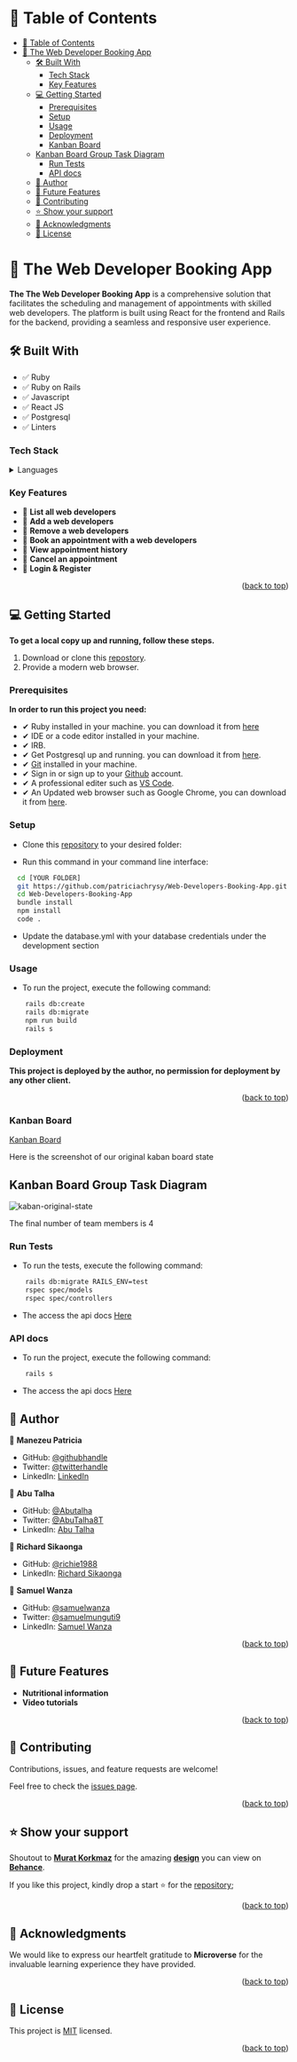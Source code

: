 
<!-- TABLE OF CONTENTS -->

# 📗 Table of Contents

- [📗 Table of Contents](#-table-of-contents)
- [📖 The Web Developer Booking App](#-the-web-developer-booking-app)
  - [🛠 Built With ](#-built-with-)
    - [Tech Stack ](#tech-stack-)
    - [Key Features ](#key-features-)
  - [💻 Getting Started ](#-getting-started-)
    - [Prerequisites](#prerequisites)
    - [Setup](#setup)
    - [Usage](#usage)
    - [Deployment](#deployment)
    - [Kanban Board](#kanban-board)
  - [Kanban Board Group Task  Diagram](#kanban-board-group-task--diagram)
    - [Run Tests](#run-tests)
    - [API docs](#api-docs)
  - [👥 Author ](#-author-)
  - [🔭 Future Features ](#-future-features-)
  - [🤝 Contributing ](#-contributing-)
  - [⭐️ Show your support ](#️-show-your-support-)
  - [🙏 Acknowledgments ](#-acknowledgments-)
  - [📝 License ](#-license-)

<!-- PROJECT DESCRIPTION -->

# 📖 The Web Developer Booking App

**The The Web Developer Booking App** is a comprehensive solution that facilitates the scheduling and management of appointments with skilled web developers. The platform is built using React for the frontend and Rails for the backend, providing a seamless and responsive user experience.

## 🛠 Built With <a name="built-with"></a>
- ✅ Ruby
- ✅ Ruby on Rails
- ✅ Javascript
- ✅ React JS
- ✅ Postgresql
- ✅ Linters

### Tech Stack <a name="tech-stack"></a>

<details>
  <summary>Languages</summary>
  <ul>
    <li>Ruby</li>
    <li>React</li>
    <li>Javascript</li>
  </ul>
</details>

<!-- Features -->

### Key Features <a name="key-features"></a>

- 🔰 **List all web developers**
- 🔰 **Add a web developers**
- 🔰 **Remove a web developers**
- 🔰 **Book an appointment with a web developers**
- 🔰 **View appointment history**
- 🔰 **Cancel an appointment**
- 🔰 **Login & Register**

<p align="right">(<a href="#readme-top">back to top</a>)</p>

<!-- GETTING STARTED -->

## 💻 Getting Started <a name="getting-started"></a>

**To get a local copy up and running, follow these steps.**

1. Download or clone this [repostory](https://github.com/patriciachrysy/Web-Developers-Booking-App.git).
2. Provide a modern web browser.

### Prerequisites

**In order to run this project you need:**

- ✔ Ruby installed in your machine. you can download it from [here](https://www.ruby-lang.org/en/downloads/)
- ✔ IDE or a code editor installed in your machine.
- ✔ IRB.
- ✔ Get Postgresql up and running. you can download it from [here](https://www.postgresql.org/download/windows/).
- ✔ [Git](https://git-scm.com/downloads) installed in your machine.
- ✔ Sign in or sign up to your [Github](https://github.com/) account.
- ✔ A professional editer such as [VS Code](https://code.visualstudio.com/download).
- ✔ An Updated web browser such as Google Chrome, you can download it from [here](https://www.google.com/chrome/).

### Setup

- Clone this [repository](https://github.com/patriciachrysy/Web-Developers-Booking-App.git) to your desired folder:

- Run this command in your command line interface:

```sh
  cd [YOUR FOLDER]
  git https://github.com/patriciachrysy/Web-Developers-Booking-App.git
  cd Web-Developers-Booking-App
  bundle install
  npm install
  code .
```

- Update the database.yml with your database credentials under the development section


### Usage

- To run the project, execute the following command:

```sh
    rails db:create
    rails db:migrate
    npm run build
    rails s
```

### Deployment

**This project is deployed by the author, no permission for deployment by any other client.**

<p align="right">(<a href="#readme-top">back to top</a>)</p>

### Kanban Board
[Kanban Board](https://github.com/users/patriciachrysy/projects/4/views/1)

Here is the screenshot of our original kaban board state
## Kanban Board Group Task  Diagram
![kaban-original-state](./initial-kanban.png)

The final number of team members is 4


### Run Tests
- To run the tests, execute the following command:

```sh
    rails db:migrate RAILS_ENV=test
    rspec spec/models
    rspec spec/controllers
```
- The access the api docs [Here](http://localhost/api-docs) 

### API docs
- To run the project, execute the following command:

```sh
    rails s
```
- The access the api docs [Here](http://localhost/api-docs) 

<!-- AUTHORS -->

## 👥 Author <a name="authors"></a>

👤 **Manezeu Patricia**

- GitHub: [@githubhandle](https://github.com/patriciachrysy)
- Twitter: [@twitterhandle](https://twitter.com/ManezeuP)
- LinkedIn: [LinkedIn](https://www.linkedin.com/in/manezeu-patricia-chrystelle/)

👤 **Abu Talha**

- GitHub: [@Abutalha](https://github.com/AbuTalha3)
- Twitter: [@AbuTalha8T](https://twitter.com/https://twitter.com/AbuTalha8T)
- LinkedIn: [Abu Talha](https://www.linkedin.com/in/abu-talha-najeeb-akhun-393b8b292/)

👤 **Richard Sikaonga**

- GitHub: [@richie1988](https://github.com/richie1988)
- LinkedIn: [Richard Sikaonga](https://www.linkedin.com/in/richard-sikaonga-039940275/)

👤 **Samuel Wanza**

- GitHub: [@samuelwanza](https://github.com/Samuelwanza)
- Twitter: [@samuelmunguti9](https://twitter.com/samuelmunguti9)
- LinkedIn: [Samuel Wanza](https://www.linkedin.com/in/samuel-munguti/)

<p align="right">(<a href="#readme-top">back to top</a>)</p>

<!-- FUTURE FEATURES -->

## 🔭 Future Features <a name="future-features"></a>

- **Nutritional information**
- **Video tutorials**

<p align="right">(<a href="#readme-top">back to top</a>)</p>

<!-- CONTRIBUTING -->

## 🤝 Contributing <a name="contributing"></a>

Contributions, issues, and feature requests are welcome!

Feel free to check the [issues page](https://github.com/patriciachrysy/Web-Developers-Booking-App.git/issues).

<p align="right">(<a href="#readme-top">back to top</a>)</p>

<!-- SUPPORT -->

## ⭐️ Show your support <a name="support"></a>

Shoutout to [**Murat Korkmaz**](https://www.behance.net/muratk) for the amazing [**design**](https://www.behance.net/gallery/26425031/Vespa-Responsive-Redesign) you can view on [**Behance**](https://www.behance.net/).

If you like this project, kindly drop a start ⭐️ for the [repository](https://github.com/patriciachrysy/Web-Developers-Booking-App.git);

<p align="right">(<a href="#readme-top">back to top</a>)</p>

<!-- ACKNOWLEDGEMENTS -->

## 🙏 Acknowledgments <a name="acknowledgements"></a>

 We would like to express our heartfelt gratitude to **Microverse** for the invaluable learning experience they have provided. 

<p align="right">(<a href="#readme-top">back to top</a>)</p>

<!-- LICENSE -->

## 📝 License <a name="license"></a>

This project is [MIT](./LICENSE) licensed.

<p align="right">(<a href="#readme-top">back to top</a>)</p>
